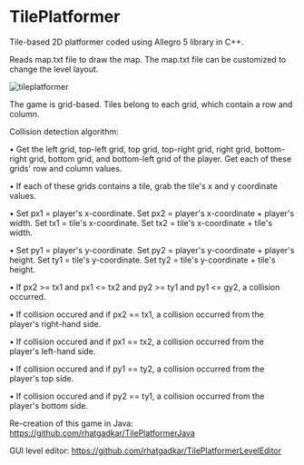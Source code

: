# TilePlatformer

Tile-based 2D platformer coded using Allegro 5 library in C++. 

Reads map.txt file to draw the map.  The map.txt file can be customized to change the level layout. 

![tileplatformer](https://user-images.githubusercontent.com/8902454/32877150-0007c520-ca55-11e7-89f8-f3ff09fa4217.jpeg)

The game is grid-based. Tiles belong to each grid, which contain a row and column.

Collision detection algorithm:

• Get the left grid, top-left grid, top grid, top-right grid, right grid, bottom-right grid, bottom grid,
and bottom-left grid of the player. Get each of these grids' row and column values.

• If each of these grids contains a tile, grab the tile's x and y coordinate values.

• Set px1 = player's x-coordinate. Set px2 = player's x-coordinate + player's width. Set tx1 =
tile's x-coordinate. Set tx2 = tile's x-coordinate + tile's width.

• Set py1 = player's y-coordinate. Set py2 = player's y-coordinate + player's height. Set ty1 =
tile's y-coordinate. Set ty2 = tile's y-coordinate + tile's height.

• If px2 >= tx1 and px1 <= tx2 and py2 >= ty1 and py1 <= gy2, a collision occurred.

• If collision occured and if px2 == tx1, a collision occurred from the player's right-hand side.

• If collision occured and if px1 == tx2, a collision occurred from the player's left-hand side.

• If collision occured and if py1 == ty2, a collision occurred from the player's top side.

• If collision occured and if py2 == ty1, a collision occurred from the player's bottom side.

Re-creation of this game in Java:  https://github.com/rhatgadkar/TilePlatformerJava

GUI level editor:  https://github.com/rhatgadkar/TilePlatformerLevelEditor
